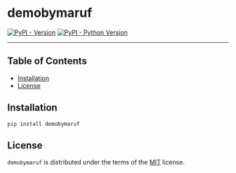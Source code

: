 # demobymaruf

[![PyPI - Version](https://img.shields.io/pypi/v/demobymaruf.svg)](https://pypi.org/project/demobymaruf)
[![PyPI - Python Version](https://img.shields.io/pypi/pyversions/demobymaruf.svg)](https://pypi.org/project/demobymaruf)

-----

## Table of Contents

- [Installation](#installation)
- [License](#license)

## Installation

```console
pip install demobymaruf
```

## License

`demobymaruf` is distributed under the terms of the [MIT](https://spdx.org/licenses/MIT.html) license.

